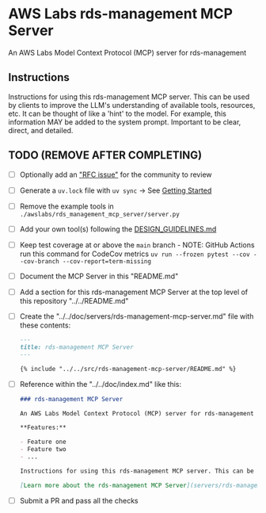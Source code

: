 # AWS Labs rds-management MCP Server

An AWS Labs Model Context Protocol (MCP) server for rds-management

## Instructions

Instructions for using this rds-management MCP server. This can be used by clients to improve the LLM's understanding of available tools, resources, etc. It can be thought of like a 'hint' to the model. For example, this information MAY be added to the system prompt. Important to be clear, direct, and detailed.

## TODO (REMOVE AFTER COMPLETING)

* [ ] Optionally add an ["RFC issue"](https://github.com/awslabs/mcp/issues) for the community to review
* [ ] Generate a `uv.lock` file with `uv sync` -> See [Getting Started](https://docs.astral.sh/uv/getting-started/)
* [ ] Remove the example tools in `./awslabs/rds_management_mcp_server/server.py`
* [ ] Add your own tool(s) following the [DESIGN_GUIDELINES.md](https://github.com/awslabs/mcp/blob/main/DESIGN_GUIDELINES.md)
* [ ] Keep test coverage at or above the `main` branch - NOTE: GitHub Actions run this command for CodeCov metrics `uv run --frozen pytest --cov --cov-branch --cov-report=term-missing`
* [ ] Document the MCP Server in this "README.md"
* [ ] Add a section for this rds-management MCP Server at the top level of this repository "../../README.md"
* [ ] Create the "../../doc/servers/rds-management-mcp-server.md" file with these contents:

    ```markdown
    ---
    title: rds-management MCP Server
    ---

    {% include "../../src/rds-management-mcp-server/README.md" %}
    ```
  
* [ ] Reference within the "../../doc/index.md" like this:

    ```markdown
    ### rds-management MCP Server
    
    An AWS Labs Model Context Protocol (MCP) server for rds-management
    
    **Features:**
    
    - Feature one
    - Feature two
    - ...

    Instructions for using this rds-management MCP server. This can be used by clients to improve the LLM's understanding of available tools, resources, etc. It can be thought of like a 'hint' to the model. For example, this information MAY be added to the system prompt. Important to be clear, direct, and detailed.
    
    [Learn more about the rds-management MCP Server](servers/rds-management-mcp-server.md)
    ```

* [ ] Submit a PR and pass all the checks
